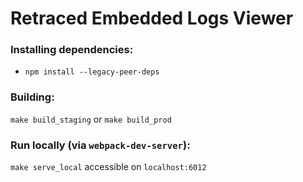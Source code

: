 # Retraced Embedded Logs Viewer

### Installing dependencies:

- `npm install --legacy-peer-deps`

### Building:

`make build_staging` or `make build_prod`

### Run locally (via `webpack-dev-server`):

`make serve_local` accessible on `localhost:6012`
